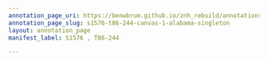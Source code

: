 ```yaml
---
annotation_page_uri: https://benwbrum.github.io/znh_rebuild/annotations/s1576-t86-244-canvas-1-alabama-singleton.json
annotation_page_slug: s1576-t86-244-canvas-1-alabama-singleton
layout: annotation_page
manifest_label: S1576 , T86-244

---
```

